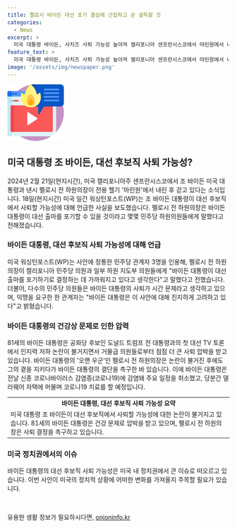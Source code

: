 ```yaml
---
title: 펠로시 바이든 대선 포기 결심에 근접하고 곧 설득할 것
categories:
  - News
excerpt: >
  미국 대통령 바이든, 사치즈 사퇴 가능성 높아져 캘리포니아 샌프란시스코에서 마린원에서 내려 걸어오는 모습. 민주당 관계자들에 따르면 펠로시 전 하원의장이 바이든에게 대선 후보직에서 사퇴를 촉구한 것으로 전해졌다. 바이든은 거물급 의원들로부터 사퇴 압박 받아왔으며, 코로나19 감염 후 결정을 내리기 어려워하는 상황. (150자)
feature_text: >
  미국 대통령 바이든, 사치즈 사퇴 가능성 높아져 캘리포니아 샌프란시스코에서 마린원에서 내려 걸어오는 모습. 민주당 관계자들에 따르면 펠로시 전 하원의장이 바이든에게 대선 후보직에서 사퇴를 촉구한 것으로 전해졌다. 바이든은 거물급 의원들로부터 사퇴 압박 받아왔으며, 코로나19 감염 후 결정을 내리기 어려워하는 상황. (150자)
image: '/assets/img/newspaper.png'
---
```


<p><img src="/assets/img/news.png" alt="rentncar 속보" /></p>

<h2 data-ke-size="size26">미국 대통령 조 바이든, 대선 후보직 사퇴 가능성?</h2>

<p data-ke-size="size16">2024년 2월 21일(현지시간), 미국 캘리포니아주 샌프란시스코에서 조 바이든 미국 대통령과 낸시 펠로시 전 하원의장이 전용 헬기 '마린원'에서 내린 후 걷고 있다는 소식입니다. 18일(현지시간) 미국 일간 워싱턴포스트(WP)는 조 바이든 대통령이 대선 후보직에서 사퇴할 가능성에 대해 언급한 사실을 보도했습니다. 펠로시 전 하원의장은 바이든 대통령이 대선 출마를 포기할 수 있을 것이라고 몇몇 민주당 하원의원들에게 말했다고 전해졌습니다.</p>

<h3>바이든 대통령, 대선 후보직 사퇴 가능성에 대해 언급</h3>

<p data-ke-size="size16">미국 워싱턴포스트(WP)는 사안에 정통한 민주당 관계자 3명을 인용해, 펠로시 전 하원의장이 캘리포니아 민주당 의원과 일부 하원 지도부 의원들에게 "바이든 대통령이 대선 출마를 포기하기로 결정하는 데 가까워지고 있다고 생각한다"고 말했다고 전했습니다. 더불어, 다수의 민주당 의원들은 바이든 대통령의 사퇴가 시간 문제라고 생각하고 있으며, 익명을 요구한 한 관계자는 "바이든 대통령은 이 사안에 대해 진지하게 고려하고 있다"고 밝혔습니다.</p>

<h3>바이든 대통령의 건강상 문제로 인한 압력</h3>

<p data-ke-size="size16">81세의 바이든 대통령은 공화당 후보인 도널드 트럼프 전 대통령과의 첫 대선 TV 토론에서 인지력 저하 논란이 불거지면서 거물급 의원들로부터 점점 더 큰 사퇴 압박을 받고 있습니다. 바이든 대통령의 '오랜 우군'인 펠로시 전 하원의장은 논란이 불거진 후에도 그의 곁을 지키다가 바이든 대통령의 결단을 촉구한 바 있습니다. 이에 바이든 대통령은 전날 신종 코로나바이러스 감염증(코로나19)에 감염돼 주요 일정을 취소했고, 당분간 델라웨어 자택에 머물며 코로나19 치료를 할 예정입니다.</p>

<table>
    <tr>
        <td style="text-align: center; height: 17px;"><b>바이든 대통령, 대선 후보직 사퇴 가능성 요약</b></td>
    </tr>
    <tr>
        <td style="text-align: left;">미국 대통령 조 바이든이 대선 후보직에서 사퇴할 가능성에 대한 논란이 불거지고 있습니다. 81세의 바이든 대통령은 건강 문제로 압박을 받고 있으며, 펠로시 전 하원의장은 사퇴 결정을 촉구하고 있습니다.</td>
    </tr>
</table>

<h3>미국 정치권에서의 이슈</h3>

<p data-ke-size="size16">바이든 대통령의 대선 후보직 사퇴 가능성은 미국 내 정치권에서 큰 이슈로 떠오르고 있습니다. 이번 사안이 미국의 정치적 상황에 어떠한 변화를 가져올지 주목할 필요가 있습니다.</p>

<p data-ke-size="size16">&nbsp;</p>
유용한 생활 정보가 필요하시다면, <a href="https://onioninfo.kr" rel="dofollow">onioninfo.kr</a>


